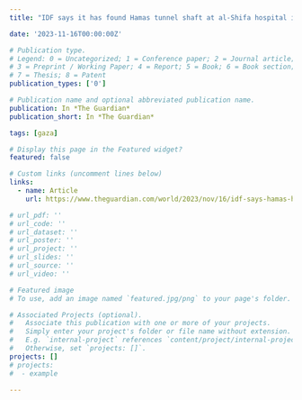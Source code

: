 ```yaml
---
title: "IDF says it has found Hamas tunnel shaft at al-Shifa hospital in Gaza | Israel-Gaza war | The Guardian"

date: '2023-11-16T00:00:00Z'

# Publication type.
# Legend: 0 = Uncategorized; 1 = Conference paper; 2 = Journal article;
# 3 = Preprint / Working Paper; 4 = Report; 5 = Book; 6 = Book section;
# 7 = Thesis; 8 = Patent
publication_types: ['0']

# Publication name and optional abbreviated publication name.
publication: In *The Guardian*
publication_short: In *The Guardian*

tags: [gaza]

# Display this page in the Featured widget?
featured: false

# Custom links (uncomment lines below)
links:
  - name: Article
    url: https://www.theguardian.com/world/2023/nov/16/idf-says-hamas-hiding-evidence-of-use-of-shifa-hospital-as-command-centre

# url_pdf: ''
# url_code: ''
# url_dataset: ''
# url_poster: ''
# url_project: ''
# url_slides: ''
# url_source: ''
# url_video: ''

# Featured image
# To use, add an image named `featured.jpg/png` to your page's folder.

# Associated Projects (optional).
#   Associate this publication with one or more of your projects.
#   Simply enter your project's folder or file name without extension.
#   E.g. `internal-project` references `content/project/internal-project/index.md`.
#   Otherwise, set `projects: []`.
projects: []
# projects:
#  - example

---
```

